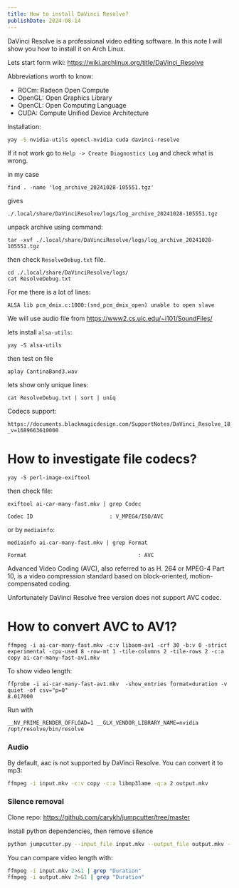 ```yaml
---
title: How to install DaVinci Resolve?
publishDate: 2024-08-14
---
```


DaVinci Resolve is a professional video editing software. In this note I will show you how to install it on Arch Linux.

Lets start form wiki: https://wiki.archlinux.org/title/DaVinci_Resolve

Abbreviations worth to know:
- ROCm: Radeon Open Compute
- OpenGL: Open Graphics Library
- OpenCL: Open Computing Language
- CUDA: Compute Unified Device Architecture

Installation:

```bash
yay -S nvidia-utils opencl-nvidia cuda davinci-resolve
```

If it not work go to `Help -> Create Diagnostics Log` and check what is wrong.

in my case

```
find . -name 'log_archive_20241028-105551.tgz'
```

gives

```
./.local/share/DaVinciResolve/logs/log_archive_20241028-105551.tgz
```

unpack archive using command:

```
tar -xvf ./.local/share/DaVinciResolve/logs/log_archive_20241028-105551.tgz
```

then check `ResolveDebug.txt` file.

```
cd ./.local/share/DaVinciResolve/logs/
cat ResolveDebug.txt
```

For me there is a lot of lines:

```
ALSA lib pcm_dmix.c:1000:(snd_pcm_dmix_open) unable to open slave
```

We will use audio file from https://www2.cs.uic.edu/~i101/SoundFiles/

lets install `alsa-utils`:

```
yay -S alsa-utils
```

then test on file

```
aplay CantinaBand3.wav
```

lets show only unique lines:

```
cat ResolveDebug.txt | sort | uniq
```

Codecs support:

```
https://documents.blackmagicdesign.com/SupportNotes/DaVinci_Resolve_18_Supported_Codec_List.pdf?_v=1689663610000
```

# How to investigate file codecs?

```
yay -S perl-image-exiftool
```

then check file:

```
exiftool ai-car-many-fast.mkv | grep Codec

Codec ID                        : V_MPEG4/ISO/AVC
```

or by `mediainfo`:

```
mediainfo ai-car-many-fast.mkv | grep Format

Format                                   : AVC
```

Advanced Video Coding (AVC), also referred to as H. 264 or MPEG-4 Part 10, is a video compression standard based on block-oriented, motion-compensated coding.

Unfortunately DaVinci Resolve free version does not support AVC codec.

# How to convert AVC to AV1?

```
ffmpeg -i ai-car-many-fast.mkv -c:v libaom-av1 -crf 30 -b:v 0 -strict experimental -cpu-used 8 -row-mt 1 -tile-columns 2 -tile-rows 2 -c:a copy ai-car-many-fast-av1.mkv
```

To show video length:

```
ffprobe -i ai-car-many-fast-av1.mkv  -show_entries format=duration -v quiet -of csv="p=0"
8.017000
```

Run with

```
__NV_PRIME_RENDER_OFFLOAD=1 __GLX_VENDOR_LIBRARY_NAME=nvidia /opt/resolve/bin/resolve
```

### Audio

By default, aac is not supported by DaVinci Resolve. You can convert it to mp3:

```bash
ffmpeg -i input.mkv -c:v copy -c:a libmp3lame -q:a 2 output.mkv
```

### Silence removal

Clone repo: https://github.com/carykh/jumpcutter/tree/master

Install python dependencies, then remove silence

```bash
python jumpcutter.py --input_file input.mkv --output_file output.mkv --silent_speed 999
```

You can compare video length with:

```bash
ffmpeg -i input.mkv 2>&1 | grep "Duration"
ffmpeg -i output.mkv 2>&1 | grep "Duration"
```